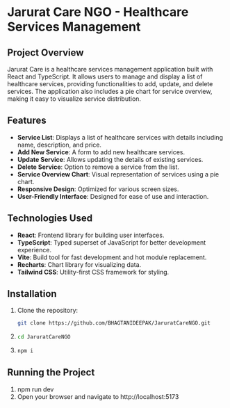 # Jarurat Care NGO - Healthcare Services Management

## Project Overview

Jarurat Care is a healthcare services management application built with React and TypeScript. It allows users to manage and display a list of healthcare services, providing functionalities to add, update, and delete services. The application also includes a pie chart for service overview, making it easy to visualize service distribution.

## Features

- **Service List**: Displays a list of healthcare services with details including name, description, and price.
- **Add New Service**: A form to add new healthcare services.
- **Update Service**: Allows updating the details of existing services.
- **Delete Service**: Option to remove a service from the list.
- **Service Overview Chart**: Visual representation of services using a pie chart.
- **Responsive Design**: Optimized for various screen sizes.
- **User-Friendly Interface**: Designed for ease of use and interaction.

## Technologies Used

- **React**: Frontend library for building user interfaces.
- **TypeScript**: Typed superset of JavaScript for better development experience.
- **Vite**: Build tool for fast development and hot module replacement.
- **Recharts**: Chart library for visualizing data.
- **Tailwind CSS**: Utility-first CSS framework for styling.

## Installation

1. Clone the repository:
   ```bash
   git clone https://github.com/BHAGTANIDEEPAK/JaruratCareNGO.git
2. ```bash
   cd JaruratCareNGO
3. ```bash
   npm i

## Running the Project
1. npm run dev
2. Open your browser and navigate to http://localhost:5173

